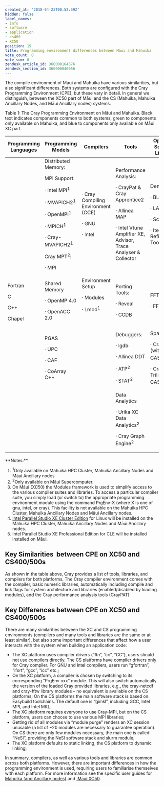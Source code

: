 ```yaml
---
created_at: '2018-04-23T00:52:59Z'
hidden: false
label_names:
- info
- software
- application
- cs400
- XC50
position: 19
title: Programming environment differences between Maui and Mahuika
vote_count: 0
vote_sum: 0
zendesk_article_id: 360000164576
zendesk_section_id: 360000040056
---
```


The compile environment of Māui and Mahuika have various similarities,
but also significant differences. Both systems are configured with the
Cray Programming Environment (CPE), but these vary in detail. In general
we distinguish, between the XC50 part of Māui and the CS (Mahuika,
Mahuika Ancillary Nodes, and Māui Ancillary nodes) systems.

<span class="wysiwyg-font-size-small">Table 1: The Cray Programming
Environment on Māui and Mahuika. Black text indicates components common
to both systems, green to components only available on Mahuika, and blue
to components only available on Māui XC part.  
</span>

<table class="table table-striped table-bordered">
<thead>
<tr>
<th>
Programming Languages

</th>
<th>
Programming Models

</th>
<th>
Compilers

</th>
<th>
Tools

</th>
<th>
Optimised Scientific Libraries

</th>
<th>
I/O Libraries

</th>
</tr>
</thead>
<tbody>
<tr>
<td rowspan="4">
Fortran

C

C++

Chapel

</td>
<td>
Distributed Memory:

MPI Support:

<span class="wysiwyg-color-green120">· Intel MPI<sup>1</sup></span>

<span class="wysiwyg-color-green120">· </span><span
class="wysiwyg-color-green120">MVAPICH2<sup>1</sup></span>

<span class="wysiwyg-color-green120">· OpenMPI<sup>1</sup></span>

<span class="wysiwyg-color-green120">· MPICH<sup>1</sup></span>

<span class="wysiwyg-color-green120">· Cray-MVAPICH2<sup>1</sup></span> 

<span class="wysiwyg-color-blue80">Cray MPT<sup>2</sup>:</span>

<span class="wysiwyg-color-blue80">· MPI</span>

</td>
<td>
· Cray Compiling Environment (CCE)

· GNU

· Intel

</td>
<td>
Performance Analysis:

· CrayPat & Cray Apprentice2

· Allinea MAP

· Intel Vtune Amplifier XE, Advisor, <span
class="wysiwyg-color-green120">Trace Analyser & Collector</span>

</td>
<td>
Dense:

· BLAS

· LAPACK

· ScaLAPACK

· Iterative Refinement Tool

</td>
<td rowspan="4">
<span class="wysiwyg-color-blue80">NetCDF<sup>2</sup></span>

<span class="wysiwyg-color-blue80">HDF<sup>2</sup></span>

</td>
</tr>
<tr>
<td>
Shared Memory

· OpenMP 4.0

· OpenACC 2.0

</td>
<td>
Environment Setup

· Modules

<span class="wysiwyg-color-green120">· Lmod<sup>1</sup></span>

 

</td>
<td>
Porting Tools:

· Reveal

· CCDB

</td>
<td>
FFT:

· FFTW

</td>
</tr>
<tr>
<td>
PGAS

· UPC

· CAF

· CoArray C++

</td>
<td>
 

</td>
<td>
Debuggers:

· lgdb

· Allinea DDT

<span class="wysiwyg-color-blue80">· ATP<sup>2</sup></span>

<span class="wysiwyg-color-blue80">· STAT<sup>2</sup></span>

</td>
<td>
<span class="wysiwyg-color-blue80">Sparse:</span>

<span class="wysiwyg-color-blue80">· Cray PETSc (with
CASK)<sup>2</sup></span>

<span class="wysiwyg-color-blue80">· Cray Trilinos (with
CASK)<sup>2</sup></span>

</td>
</tr>
<tr>
<td>
 

</td>
<td>
 

</td>
<td>
Data Analytics

<span class="wysiwyg-color-blue80">· Urika XC Data
Analytics<sup>2</sup></span>

<span class="wysiwyg-color-blue80">· Cray Graph
Engine<sup>2</sup></span>

</td>
<td>
 

</td>
</tr>
</tbody>
</table>
**Notes:**

1.  <span class="wysiwyg-color-green120"><sup>1</sup>Only available on
    Mahuika HPC Cluster, Mahuika Ancillary Nodes and Māui Ancillary
    nodes</span>
2.  <span class="wysiwyg-color-blue80"><sup>2</sup>Only available on
    Māui Supercomputer.</span>
3.  On Māui (XC50) the Modules framework is used to simplify access to
    the various compiler suites and libraries. To access a particular
    compiler suite, you simply load (or switch to) the appropriate
    programming environment module using the command PrgEnv-X (where X
    is one of gnu, intel, or cray). This facility is not available on
    the Mahuika HPC Cluster, Mahuika Ancillary Nodes and Māui Ancillary
    nodes.
4.  [Intel Parallel Studio XE Cluster
    Edition](https://software.intel.com/en-us/node/685016) for Linux
    will be installed on the Mahuika HPC Cluster, Mahuika Ancillary
    Nodes and Māui Ancillary nodes.
5.  Intel Parallel Studio XE Professional Edition for CLE will be
    installed installed on Māui.

## Key Similarities  between CPE on XC50 and CS400/500s

As shown in the table above, Cray provides a list of tools, libraries,
and compilers for both platforms. The Cray compiler environment comes
with the compiler, basic numeric libraries, automatically including
compile and link flags for system architecture and libraries
(enabled/disabled by loading modules), and the Cray performance analysis
tools (CrayPAT)

## Key Differences between CPE on XC50 and CS400/500s

There are many similarities between the XC and CS programming
environments (compilers and many tools and libraries are the same or at
least similar), but also some important differences that affect how a
user interacts with the system when building an application code:

-   The XC platform uses compiler drivers (“ftn”, “cc”, “CC”), users
    should not use compilers directly. The CS platforms have compiler
    drivers only for Cray compiler. For GNU and Intel compilers, users
    run “gfortran”, “ifort”, “gcc”, “icc” etc.;
-   On the XC platform, a compiler is chosen by switching to its
    corresponding “PrgEnv-xxx” module. This will also switch
    automatically the version of the loaded Cray provided libraries,
    e.g., the cray-netcdf and cray-fftw library modules – no equivalent
    is available on the CS platforms; On the CS platforms the main
    software stack is based on Easybuild toolchains. The default one is
    “gimkl”, including GCC, Intel MPI, and Intel MKL.
-   The XC platform requires everyone to use Cray-MPI, but on the CS
    platform, users can choose to use various MPI libraries;
-   Getting rid of all modules via “module purge” renders an XC session
    unusable (a list of ~20 modules are necessary to guarantee
    operation). On CS there are only few modules necessary, the main one
    is called “NeSI”, providing the NeSI software stack and slurm
    module;
-   The XC platform defaults to static linking, the CS platform to
    dynamic linking;

In summary, compilers, as well as various tools and libraries are common
across both platforms. However, there are important differences in how
the programming environment is used, requiring users to familiarise
themselves with each platform. For more information see the specific
user guides for [Mahuika (and Ancillary
nodes)](https://nesi.github.io/hpc_training/lessons/maui-and-mahuika/building-code-mahuika)
and [ Māui
XC50](https://nesi.github.io/hpc_training/lessons/maui-and-mahuika/building-code-maui).

 

 

 

 

 
